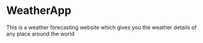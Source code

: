 # WeatherApp
This is a weather forecasting website which gives you the weather details of any place around the world
